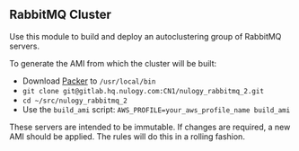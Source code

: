 ## RabbitMQ Cluster

Use this module to build and deploy an autoclustering group of RabbitMQ servers.

To generate the AMI from which the cluster will be built:
* Download [Packer](https://www.packer.io/downloads.html) to `/usr/local/bin`
* `git clone git@gitlab.hq.nulogy.com:CN1/nulogy_rabbitmq_2.git`
* `cd ~/src/nulogy_rabbitmq_2`
* Use the `build_ami` script: `AWS_PROFILE=your_aws_profile_name build_ami`

These servers are intended to be immutable. If changes are required, a new AMI should be applied. 
The rules will do this in a rolling fashion.
